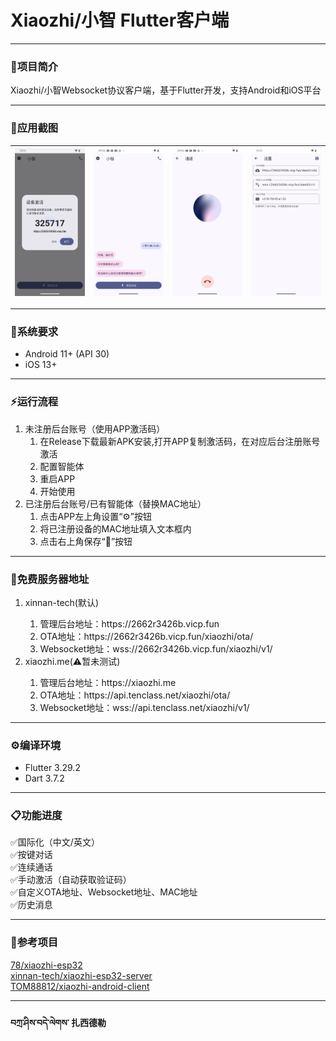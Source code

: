 # Xiaozhi/小智 Flutter客户端
***
### 🐣项目简介
Xiaozhi/小智Websocket协议客户端，基于Flutter开发，支持Android和iOS平台
***
### 📱应用截图
|   ![截图_1](docs/image/Screenshot_1.png)   | ![截图_2](docs/image/Screenshot_2.png) | ![截图_3](docs/image/Screenshot_3.png) | ![截图_4](docs/image/Screenshot_4.png) |
|  ----  |--------------------------------------|--------------------------------------|--------------------------------------|
***
### 📲系统要求
- Android 11+ (API 30)
- iOS 13+
***
### ⚡️运行流程
1. 未注册后台账号（使用APP激活码）
   1. 在Release下载最新APK安装,打开APP复制激活码，在对应后台注册账号激活
   2. 配置智能体
   3. 重启APP
   4. 开始使用
2. 已注册后台账号/已有智能体（替换MAC地址）
   1. 点击APP左上角设置“⚙️”按钮
   2. 将已注册设备的MAC地址填入文本框内
   3. 点击右上角保存“💾”按钮
***
### 🛜免费服务器地址
<ol>
<li>xinnan-tech(默认)</li>
<ol>
<li>管理后台地址：https://2662r3426b.vicp.fun</li>
<li>OTA地址：https://2662r3426b.vicp.fun/xiaozhi/ota/</li>
<li>Websocket地址：wss://2662r3426b.vicp.fun/xiaozhi/v1/</li>
</ol>
<li>xiaozhi.me(⚠️暂未测试)</li>
<ol>
<li>管理后台地址：https://xiaozhi.me</li>
<li>OTA地址：https://api.tenclass.net/xiaozhi/ota/</li>
<li>Websocket地址：wss://api.tenclass.net/xiaozhi/v1/</li>
</ol>
</ol>

***
### ⚙️编译环境
- Flutter 3.29.2
- Dart 3.7.2
***
### 📋功能进度
✅国际化（中文/英文）
<br/>
✅按键对话
<br/>
✅连续通话
<br/>
✅手动激活（自动获取验证码）
<br/>
✅自定义OTA地址、Websocket地址、MAC地址
<br/>
✅历史消息
*** 
### 💾参考项目
[78/xiaozhi-esp32](https://github.com/78/xiaozhi-esp32)
<br/>
[xinnan-tech/xiaozhi-esp32-server](https://github.com/xinnan-tech/xiaozhi-esp32-server)
<br/>
[TOM88812/xiaozhi-android-client](https://github.com/TOM88812/xiaozhi-android-client)
***
#### བཀྲ་ཤིས་བདེ་ལེགས་ 扎西德勒